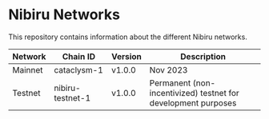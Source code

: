# Nibiru Networks

This repository contains information about the different Nibiru networks.

| Network | Chain ID         | Version | Description                                                   |
| ------- | ---------------- | ------- | ------------------------------------------------------------- |
| Mainnet | cataclysm-1      | v1.0.0  | Nov 2023                                                      |
| Testnet | nibiru-testnet-1 | v1.0.0  | Permanent (non-incentivized) testnet for development purposes |
